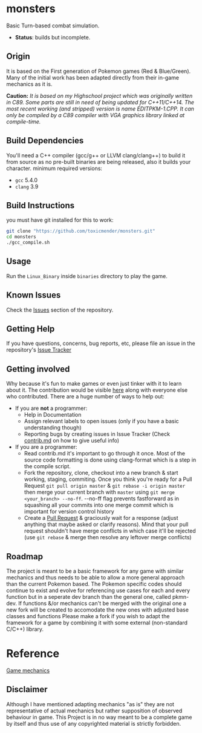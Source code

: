 # monsters
Basic Turn-based combat simulation.
- **Status**: builds but incomplete.

## Origin
It is based on the First generation of Pokemon games (Red & Blue/Green).
Many of the initial work has been adapted directly from their in-game mechanics as it is.

**Caution:** *It is based on my Highschool project which was originally written in C89. Some parts are still in need of being updated for C++11/C++14. The most recent working (and stripped) version is name EDITPKM-1.CPP. It can only be compiled by a C89 compiler with VGA graphics library linked at compile-time.*

## Build Dependencies
You'll need a C++ compiler (gcc/g++ or LLVM clang/clang++) to build it from source as no pre-built binaries are being released, also it builds your character.
minimum required versions: 
 - `gcc` 5.4.0
 - `clang` 3.9

## Build Instructions
you must have git installed for this to work:
```sh
git clone "https://github.com/toxicmender/monsters.git"
cd monsters
./gcc_compile.sh
```

## Usage
Run the `Linux_Binary` inside `binaries` directory to play the game.

## Known Issues
Check the [Issues](https://github.com/toxicmender/monsters/issues) section of the repository.

## Getting Help
If you have questions, concerns, bug reports, etc, please file an issue in the repository's [Issue Tracker](https://github.com/toxicmender/monsters/issues/new)

## Getting involved
Why because it's fun to make games or even just tinker with it to learn about it.
The contribution would be visible [here](https://github.com/toxicmender/monsters/graphs/contributors) along with everyone else who contributed.
There are a huge number of ways to help out:
- If you are **not** a programmer:
  - Help in Documentation
  - Assign relevant labels to open issues (only if you have a basic understanding though)
  - Reporting bugs by creating issues in Issue Tracker (Check [contrib.md](./contrib.md) on how to give useful info)
- If you are a programmer:
  - Read contrib.md it's important to go through it once. Most of the source code formatting is done using clang-format which is a step in the compile script.
  - Fork the repository, clone, checkout into a new branch & start working, staging, commiting. Once you think you're ready for a Pull Request `git pull origin master` & `git rebase -i origin master` then merge your current branch with `master` using `git merge <your_branch> --no-ff`. --no-ff flag prevents fastforward as in squashing all your commits into one merge commit which is important for version control history
  - Create a [Pull Request](https://github.com/toxicmender/monsters/pulls) & graciously wait for a response (adjust anything that maybe asked or clarify reasons). Mind that your pull request shouldn't have merge conflicts in which case it'll be rejected (use `git rebase` & merge then resolve any leftover merge conflicts)

## Roadmap
The project is meant to be a basic framework for any game with similar mechanics and thus needs to be able to allow a more general approach than the current Pokemon based.
The Pokemon specific codes should continue to exist and evolve for referencing use cases for each and every function but in a seperate dev branch than the general one, called pkmn-dev.
If functions &/or mechanics can't be merged with the original one a new fork will be created to accomodate the new ones with adjusted base classes and functions
Please make a fork if you wish to adapt the framework for a game by combining it with some external (non-standard C/C++) library.

# Reference
[Game mechanics](https://serebii.net/games/mechanics.shtml)

## Disclaimer
Although I have mentioned adapting mechanics "as is" they are not representative of actual mechanics but rather supposition of observed behaviour in game.
This Project is in no way meant to be a complete game by itself and thus use of any copyrighted material is strictly forbidden.
